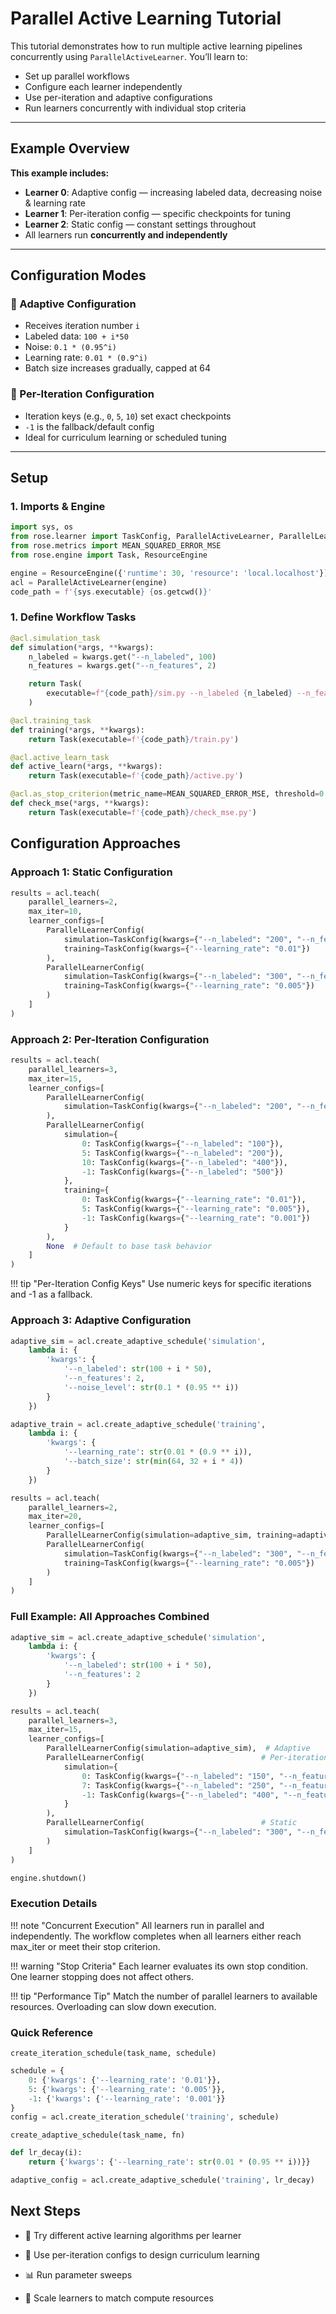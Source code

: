 # Parallel Active Learning Tutorial

This tutorial demonstrates how to run multiple active learning pipelines concurrently using `ParallelActiveLearner`. You’ll learn to:

- Set up parallel workflows
- Configure each learner independently
- Use per-iteration and adaptive configurations
- Run learners concurrently with individual stop criteria

---

## Example Overview

**This example includes:**

- **Learner 0**: Adaptive config — increasing labeled data, decreasing noise & learning rate
- **Learner 1**: Per-iteration config — specific checkpoints for tuning
- **Learner 2**: Static config — constant settings throughout
- All learners run **concurrently and independently**

---

## Configuration Modes

### 🧠 Adaptive Configuration

- Receives iteration number `i`
- Labeled data: `100 + i*50`
- Noise: `0.1 * (0.95^i)`
- Learning rate: `0.01 * (0.9^i)`
- Batch size increases gradually, capped at 64

### 🔁 Per-Iteration Configuration

- Iteration keys (e.g., `0`, `5`, `10`) set exact checkpoints
- `-1` is the fallback/default config
- Ideal for curriculum learning or scheduled tuning

---

## Setup

### 1. Imports & Engine

```python
import sys, os
from rose.learner import TaskConfig, ParallelActiveLearner, ParallelLearnerConfig
from rose.metrics import MEAN_SQUARED_ERROR_MSE
from rose.engine import Task, ResourceEngine

engine = ResourceEngine({'runtime': 30, 'resource': 'local.localhost'})
acl = ParallelActiveLearner(engine)
code_path = f'{sys.executable} {os.getcwd()}'
```

### 1. Define Workflow Tasks
```python
@acl.simulation_task
def simulation(*args, **kwargs):
    n_labeled = kwargs.get("--n_labeled", 100)
    n_features = kwargs.get("--n_features", 2)

    return Task(
        executable=f"{code_path}/sim.py --n_labeled {n_labeled} --n_features {n_features}"
    )

@acl.training_task
def training(*args, **kwargs):
    return Task(executable=f'{code_path}/train.py')

@acl.active_learn_task
def active_learn(*args, **kwargs):
    return Task(executable=f'{code_path}/active.py')

@acl.as_stop_criterion(metric_name=MEAN_SQUARED_ERROR_MSE, threshold=0.1)
def check_mse(*args, **kwargs):
    return Task(executable=f'{code_path}/check_mse.py')
```

## Configuration Approaches

### Approach 1: Static Configuration
```python
results = acl.teach(
    parallel_learners=2,
    max_iter=10,
    learner_configs=[
        ParallelLearnerConfig(
            simulation=TaskConfig(kwargs={"--n_labeled": "200", "--n_features": 2}),
            training=TaskConfig(kwargs={"--learning_rate": "0.01"})
        ),
        ParallelLearnerConfig(
            simulation=TaskConfig(kwargs={"--n_labeled": "300", "--n_features": 4}),
            training=TaskConfig(kwargs={"--learning_rate": "0.005"})
        )
    ]
)
```

### Approach 2: Per-Iteration Configuration
```python
results = acl.teach(
    parallel_learners=3,
    max_iter=15,
    learner_configs=[
        ParallelLearnerConfig(
            simulation=TaskConfig(kwargs={"--n_labeled": "200", "--n_features": 2})
        ),
        ParallelLearnerConfig(
            simulation={
                0: TaskConfig(kwargs={"--n_labeled": "100"}),
                5: TaskConfig(kwargs={"--n_labeled": "200"}),
                10: TaskConfig(kwargs={"--n_labeled": "400"}),
                -1: TaskConfig(kwargs={"--n_labeled": "500"})
            },
            training={
                0: TaskConfig(kwargs={"--learning_rate": "0.01"}),
                5: TaskConfig(kwargs={"--learning_rate": "0.005"}),
                -1: TaskConfig(kwargs={"--learning_rate": "0.001"})
            }
        ),
        None  # Default to base task behavior
    ]
)
```

!!! tip "Per-Iteration Config Keys"
Use numeric keys for specific iterations and -1 as a fallback.


### Approach 3: Adaptive Configuration
```python
adaptive_sim = acl.create_adaptive_schedule('simulation', 
    lambda i: {
        'kwargs': {
            '--n_labeled': str(100 + i * 50),
            '--n_features': 2,
            '--noise_level': str(0.1 * (0.95 ** i))
        }
    })

adaptive_train = acl.create_adaptive_schedule('training',
    lambda i: {
        'kwargs': {
            '--learning_rate': str(0.01 * (0.9 ** i)),
            '--batch_size': str(min(64, 32 + i * 4))
        }
    })

results = acl.teach(
    parallel_learners=2,
    max_iter=20,
    learner_configs=[
        ParallelLearnerConfig(simulation=adaptive_sim, training=adaptive_train),
        ParallelLearnerConfig(
            simulation=TaskConfig(kwargs={"--n_labeled": "300", "--n_features": 4}),
            training=TaskConfig(kwargs={"--learning_rate": "0.005"})
        )
    ]
)
```

### Full Example: All Approaches Combined

```python
adaptive_sim = acl.create_adaptive_schedule('simulation', 
    lambda i: {
        'kwargs': {
            '--n_labeled': str(100 + i * 50),
            '--n_features': 2
        }
    })

results = acl.teach(
    parallel_learners=3,
    max_iter=15,
    learner_configs=[
        ParallelLearnerConfig(simulation=adaptive_sim),  # Adaptive
        ParallelLearnerConfig(                          # Per-iteration
            simulation={
                0: TaskConfig(kwargs={"--n_labeled": "150", "--n_features": 3}),
                7: TaskConfig(kwargs={"--n_labeled": "250", "--n_features": 3}),
                -1: TaskConfig(kwargs={"--n_labeled": "400", "--n_features": 3})
            }
        ),
        ParallelLearnerConfig(                          # Static
            simulation=TaskConfig(kwargs={"--n_labeled": "300", "--n_features": 4})
        )
    ]
)

engine.shutdown()
```

### Execution Details

!!! note "Concurrent Execution"
All learners run in parallel and independently. The workflow completes when all learners either reach max_iter or meet their stop criterion.

!!! warning "Stop Criteria"
Each learner evaluates its own stop condition. One learner stopping does not affect others.

!!! tip "Performance Tip"
Match the number of parallel learners to available resources. Overloading can slow down execution.


### Quick Reference
`create_iteration_schedule(task_name, schedule)`

```python
schedule = {
    0: {'kwargs': {'--learning_rate': '0.01'}},
    5: {'kwargs': {'--learning_rate': '0.005'}},
    -1: {'kwargs': {'--learning_rate': '0.001'}}
}
config = acl.create_iteration_schedule('training', schedule)
```


`create_adaptive_schedule(task_name, fn)`

```python
def lr_decay(i):
    return {'kwargs': {'--learning_rate': str(0.01 * (0.95 ** i))}}

adaptive_config = acl.create_adaptive_schedule('training', lr_decay)
```


## Next Steps

- 🧪 Try different active learning algorithms per learner

- 🎯 Use per-iteration configs to design curriculum learning

- 📊 Run parameter sweeps

- 🚀 Scale learners to match compute resources
